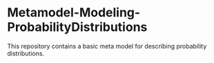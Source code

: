 # Metamodel-Modeling-ProbabilityDistributions

This repository contains a basic meta model for describing probability distributions.
